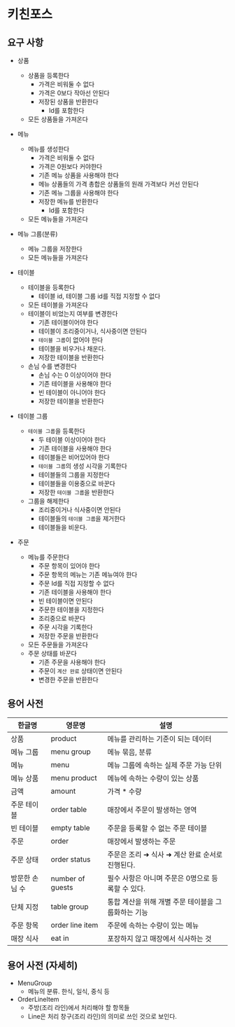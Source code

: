 # 키친포스

## 요구 사항

- 상품
  - 상품을 등록한다
    - 가격은 비워둘 수 없다
    - 가격은 0보다 작아선 안된다
    - 저장된 상품을 반환한다
      - Id를 포함한다
  - 모든 상품들을 가져온다

- 메뉴
  - 메뉴를 생성한다
    - 가격은 비워둘 수 없다
    - 가격은 0원보다 커야한다
    - 기존 메뉴 상품을 사용해야 한다
    - 메뉴 상품들의 가격 총합은 상품들의 원래 가격보다 커선 안된다
    - 기존 메뉴 그룹을 사용해야 한다
    - 저장한 메뉴를 반환한다
      - Id를 포함한다
  - 모든 메뉴들을 가져온다

- 메뉴 그룹(분류)
  - 메뉴 그룹을 저장한다
  - 모든 메뉴들을 가져온다

- 테이블
  - 테이블을 등록한다
    - 테이블 id, 테이블 그룹 id를 직접 지정할 수 없다
  - 모든 테이블을 가져온다
  - 테이블이 비었는지 여부를 변경한다
    - 기존 테이블이어야 한다
    - 테이블이 조리중이거나, 식사중이면 안된다
    - `테이블 그룹`이 없어야 한다
    - 테이블을 비우거나 채운다.
    - 저장한 테이블을 반환한다
  - 손님 수를 변경한다
    - 손님 수는 0 이상이어야 한다
    - 기존 테이블을 사용해야 한다
    - 빈 테이블이 아니어야 한다
    - 저장한 테이블을 반환한다

- 테이블 그룹
  - `테이블 그룹`을 등록한다
    - 두 테이블 이상이어야 한다
    - 기존 테이블을 사용해야 한다
    - 테이블들은 비어있어야 한다
    - `테이블 그룹`의 생성 시각을 기록한다
    - 테이블들의 그룹을 지정한다
    - 테이블들을 이용중으로 바꾼다
    - 저장한 `테이블 그룹`을 반환한다
  - 그룹을 해제한다
    - 조리중이거나 식사중이면 안된다
    - 테이블들의 `테이블 그룹`을 제거한다
    - 테이블들을 비운다.

- 주문
  - 메뉴를 주문한다
    - 주문 항목이 있어야 한다
    - 주문 항목의 메뉴는 기존 메뉴여야 한다
    - 주문 Id를 직접 지정할 수 없다
    - 기존 테이블을 사용해야 한다
    - 빈 테이블이면 안된다
    - 주문한 테이블을 지정한다
    - 조리중으로 바꾼다
    - 주문 시각을 기록한다
    - 저장한 주문을 반환한다
  - 모든 주문들을 가져온다
  - 주문 상태를 바꾼다
    - 기존 주문을 사용해야 한다 
    - 주문이 `계산 완료` 상태이면 안된다
    - 변경한 주문을 반환한다

## 용어 사전

| 한글명 | 영문명 | 설명 |
| --- | --- | --- |
| 상품 | product | 메뉴를 관리하는 기준이 되는 데이터 |
| 메뉴 그룹 | menu group | 메뉴 묶음, 분류 |
| 메뉴 | menu | 메뉴 그룹에 속하는 실제 주문 가능 단위 |
| 메뉴 상품 | menu product | 메뉴에 속하는 수량이 있는 상품 |
| 금액 | amount | 가격 * 수량 |
| 주문 테이블 | order table | 매장에서 주문이 발생하는 영역 |
| 빈 테이블 | empty table | 주문을 등록할 수 없는 주문 테이블 |
| 주문 | order | 매장에서 발생하는 주문 |
| 주문 상태 | order status | 주문은 조리 ➜ 식사 ➜ 계산 완료 순서로 진행된다. |
| 방문한 손님 수 | number of guests | 필수 사항은 아니며 주문은 0명으로 등록할 수 있다. |
| 단체 지정 | table group | 통합 계산을 위해 개별 주문 테이블을 그룹화하는 기능 |
| 주문 항목 | order line item | 주문에 속하는 수량이 있는 메뉴 |
| 매장 식사 | eat in | 포장하지 않고 매장에서 식사하는 것 |

## 용어 사전 (자세히)

- MenuGroup
  - 메뉴의 분류. 한식, 일식, 중식 등
- OrderLineItem
  - 주방(조리 라인)에서 처리해야 할 항목들
  - Line은 처리 창구(조리 라인)의 의미로 쓰인 것으로 보인다.
